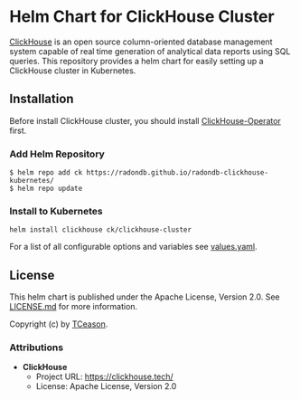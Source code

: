 # Helm Chart for ClickHouse Cluster

[ClickHouse](https://clickhouse.tech/) is an open source column-oriented database management system capable of real time generation of analytical data reports using
SQL queries.
This repository provides a helm chart for easily setting up a ClickHouse cluster in Kubernetes.

## Installation

Before install ClickHouse cluster, you should install [ClickHouse-Operator](../clickhouse-operator/README.md) first.

### Add Helm Repository

```
$ helm repo add ck https://radondb.github.io/radondb-clickhouse-kubernetes/
$ helm repo update

```

### Install to Kubernetes

```
helm install clickhouse ck/clickhouse-cluster
```

For a list of all configurable options and variables see [values.yaml](values.yaml).

## License

This helm chart is published under the Apache License, Version 2.0.
See [LICENSE.md](LICENSE.md) for more information.

Copyright (c) by [TCeason](https://tceason.github.io).

### Attributions

* **ClickHouse**
    * Project URL: https://clickhouse.tech/
    * License: Apache License, Version 2.0

